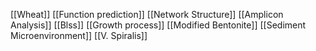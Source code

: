 [[Wheat]]
[[Function prediction]]
[[Network Structure]]
[[Amplicon Analysis]]
[[Blss]]
[[Growth process]]
[[Modified Bentonite]]
[[Sediment Microenvironment]]
[[V. Spiralis]]
